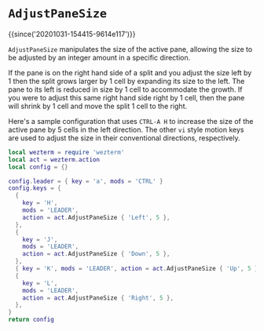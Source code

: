 # `AdjustPaneSize`

{{since('20201031-154415-9614e117')}}

`AdjustPaneSize` manipulates the size of the active pane, allowing the
size to be adjusted by an integer amount in a specific direction.

If the pane is on the right hand side of a split and you adjust the size
left by 1 then the split grows larger by 1 cell by expanding its size to
the left.  The pane to its left is reduced in size by 1 cell to accommodate
the growth.   If you were to adjust this same right hand side right by 1 cell,
then the pane will shrink by 1 cell and move the split 1 cell to the right.

Here's a sample configuration that uses `CTRL-A H` to increase the size
of the active pane by 5 cells in the left direction.  The other `vi` style
motion keys are used to adjust the size in their conventional directions,
respectively.

```lua
local wezterm = require 'wezterm'
local act = wezterm.action
local config = {}

config.leader = { key = 'a', mods = 'CTRL' }
config.keys = {
  {
    key = 'H',
    mods = 'LEADER',
    action = act.AdjustPaneSize { 'Left', 5 },
  },
  {
    key = 'J',
    mods = 'LEADER',
    action = act.AdjustPaneSize { 'Down', 5 },
  },
  { key = 'K', mods = 'LEADER', action = act.AdjustPaneSize { 'Up', 5 } },
  {
    key = 'L',
    mods = 'LEADER',
    action = act.AdjustPaneSize { 'Right', 5 },
  },
}
return config
```
